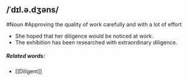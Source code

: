 ## /ˈdɪl.ə.dʒəns/ 
#Noun  #Approving 
the quality of work carefully and with a lot of effort

- She hoped that her diligence would be noticed at work.
- The exhibition has been researched with extraordinary diligence.

##### Related words:
- [[Diligent]]